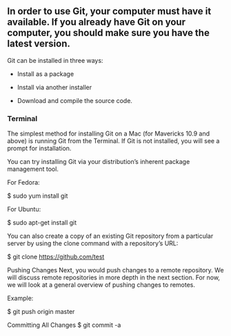 
 ## In order to use Git, your computer must have it available. If you already have Git on your computer, you should make sure you have the latest version.

Git can be installed in three ways:

- Install as a package

- Install via another installer
 
- Download and compile the source code.


### Terminal

The simplest method for installing Git on a Mac (for Mavericks 10.9 and above) is running Git from the Terminal. If Git is not installed, you will see a prompt for installation.


You can try installing Git via your distribution’s inherent package management tool.

For Fedora:

$ sudo yum install git

For Ubuntu:

$ sudo apt-get install git

You can also create a copy of an existing Git repository from a particular server by using the clone command with a repository’s URL:

$ git clone https://github.com/test

Pushing Changes
Next, you would push changes to a remote repository. We will discuss remote repositories in more depth in the next section. For now, we will look at a general overview of pushing changes to remotes.

Example:

$ git push origin master

Committing All Changes
$ git commit -a
 
